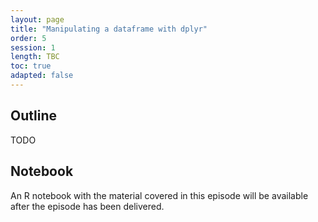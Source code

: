 ```yaml
---
layout: page
title: "Manipulating a dataframe with dplyr"
order: 5
session: 1
length: TBC
toc: true
adapted: false
---
```


## Outline

TODO

## Notebook

An R notebook with the material covered in this episode will be available after
the episode has been delivered.
